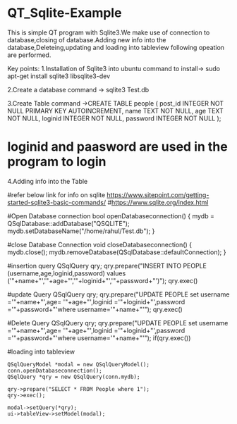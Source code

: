 # QT_Sqlite-Example
This is simple QT program with Sqlite3.We make use of connection to database,closing of database.Adding new info into the database,Deleteing,updating and loading into tableview following opeation are performed.

Key points:
1.Installation of Sqlite3 into ubuntu
command to install-> sudo apt-get install sqlite3 libsqlite3-dev

2.Create a database
command -> sqlite3 Test.db

3.Create Table
command ->CREATE TABLE people ( 
	post_id INTEGER NOT NULL PRIMARY KEY AUTOINCREMENT, 
	name TEXT NOT NULL, 
	age TEXT NOT NULL, 
	loginid INTEGER NOT NULL,
	password INTEGER NOT NULL );
  
  # loginid and paasword are used in the program to login 
  
4.Adding info into the Table

#refer below link for info on sqlite
https://www.sitepoint.com/getting-started-sqlite3-basic-commands/
#https://www.sqlite.org/index.html

#Open Database connection
    bool openDatabaseconnection()
    {
        mydb = QSqlDatabase::addDatabase("QSQLITE");
        mydb.setDatabaseName("/home/rahul/Test.db");
    }
    
 #close Database Connection
    void closeDatabaseconnection()
    {
        mydb.close();
        mydb.removeDatabase(QSqlDatabase::defaultConnection);
    }
   
 #insertion query
     QSqlQuery qry;
    qry.prepare("INSERT INTO PEOPLE (username,age,loginid,password) values    ('"+name+"','"+age+"','"+loginid+"','"+password+"')");
    qry.exec()
    
  #update Query
        QSqlQuery qry;
    qry.prepare("UPDATE PEOPLE set username ='"+name+"',age= '"+age+"',loginid ='"+loginid+"',password ='"+password+"'where username='"+name+"'");
    qry.exec()
    
  #Delete Query
        QSqlQuery qry;
    qry.prepare("UPDATE PEOPLE set username ='"+name+"',age= '"+age+"',loginid ='"+loginid+"',password ='"+password+"'where username='"+name+"'");
    if(qry.exec())
    
#loading into tableview

    QSqlQueryModel *modal = new QSqlQueryModel();
    conn.openDatabaseconnection();
    QSqlQuery *qry = new QSqlQuery(conn.mydb);

    qry->prepare("SELECT * FROM People where 1");
    qry->exec();

    modal->setQuery(*qry);
    ui->tableView->setModel(modal);

  
 
